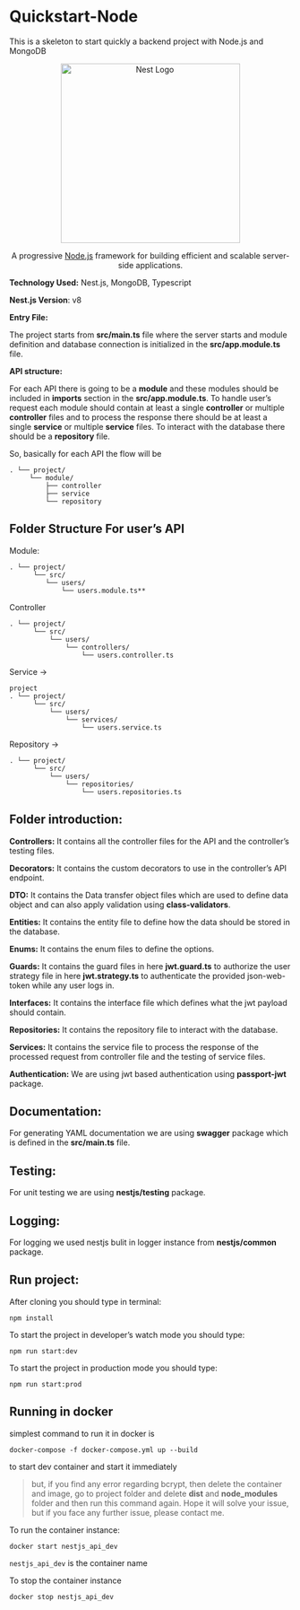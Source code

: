 # Quickstart-Node
This is a skeleton to start quickly a backend project with Node.js  and MongoDB

<p  align="center">
<a  href="http://nestjs.com/"  target="blank"><img  src="https://nestjs.com/img/logo_text.svg"  width="320"  alt="Nest Logo" /></a>
</p>

  

[circleci-image]: https://img.shields.io/circleci/build/github/nestjs/nest/master?token=abc123def456

[circleci-url]: https://circleci.com/gh/nestjs/nest

  

<p  align="center">A progressive <a  href="http://nodejs.org"  target="_blank">Node.js</a> framework for building efficient and scalable server-side applications.</p>

  

**Technology Used:** Nest.js, MongoDB, Typescript

  

**Nest.js Version**: v8

**Entry File:**

  

The project starts from **src/main.ts** file where the server starts and module definition and database connection is initialized in the **src/app.module.ts** file.



**API structure:**

  

For each API there is going to be a **module** and these modules should be included in **imports** section in the **src/app.module.ts**. To handle user’s request each module should contain at least a single **controller** or multiple **controller** files and to process the response there should be at least a single **service** or multiple **service** files. To interact with the database there should be a **repository** file.

  

So, basically for each API the flow will be 
```
. └── project/
	 └── module/
		 ├── controller 
		 ├── service 
		 └── repository
```


## Folder Structure For user’s API

Module:
```
. └── project/
	  └── src/
		 └── users/
			 └── users.module.ts**
```
  


Controller 
```
. └── project/
	  └── src/
		  └── users/
			  └── controllers/
				  └── users.controller.ts
```
  
Service -> 
```
project
. └── project/
	  └── src/
		  └── users/
			  └── services/
				  └── users.service.ts
```



Repository -> 
```
. └── project/
	  └── src/
		  └── users/
			  └── repositories/
				  └── users.repositories.ts
```

  


## Folder introduction:

  

**Controllers:** It contains all the controller files for the API and the controller’s testing files.



**Decorators:** It contains the custom decorators to use in the controller’s API endpoint.



**DTO:** It contains the Data transfer object files which are used to define data object and can also apply validation using **class-validators**.



**Entities:** It contains the entity file to define how the data should be stored in the database.


**Enums:** It contains the enum files to define the options.



**Guards:** It contains the guard files in here **jwt.guard.ts** to authorize the user strategy file in here **jwt.strategy.ts** to authenticate the provided json-web-token while any user logs in.



**Interfaces:** It contains the interface file which defines what the jwt payload should contain.



**Repositories:** It contains the repository file to interact with the database.



**Services:** It contains the service file to process the response of the processed request from controller file and the testing of service files.



**Authentication:** We are using jwt based authentication using **passport-jwt** package.



## Documentation:

  

For generating YAML documentation we are using **swagger** package which is defined in the **src/main.ts** file.

  

## Testing:

  

For unit testing we are using **nestjs/testing** package.


## Logging:

  

For logging we used nestjs bulit in logger instance from **nestjs/common** package.

  

## Run project:

  

After cloning you should type in terminal:

  

    npm install

  

To start the project in developer’s watch mode you should type:

  

    npm run start:dev

  

To start the project in production mode you should type:

  

    npm run start:prod


## Running in docker

simplest command to run it in docker is 

```
docker-compose -f docker-compose.yml up --build
```

to start dev container and start it immediately

> but, if you find any  error regarding bcrypt, then delete the
> container and image, go to project folder and delete **dist** and
> **node_modules** folder and then run this command again. Hope it will solve your issue, but if you face any further issue, please contact
> me.

To run the container instance:

    docker start nestjs_api_dev

`nestjs_api_dev` is the container name

To stop the container instance

    docker stop nestjs_api_dev
